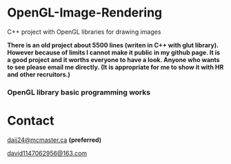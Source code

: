 # OpenGL-Image-Rendering
C++ project with OpenGL libraries for drawing images

**There is an old project about 5500 lines (writen in C++ with glut library). However because of limits I cannot make it public in my github page. It is a good project and it worths everyone to have a look. Anyone who wants to see please email me directly. (It is appropriate for me to show it with HR and other recruitors.)**

### OpenGL library basic programming works


# Contact
daij24@mcmaster.ca
**(preferred)**

david1147062956@163.com
